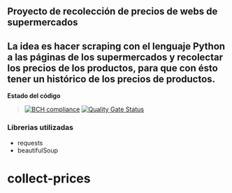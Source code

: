 
## Proyecto de recolección de precios de webs de supermercados

La idea es hacer scraping con el lenguaje **Python** a las páginas de los supermercados y recolectar los precios de los productos, 
para que con ésto tener un histórico de los precios de productos.
---

**Estado del código**
> [![BCH compliance](https://bettercodehub.com/edge/badge/nelson-lz/collect-prices?branch=develop)](https://bettercodehub.com/)
> [![Quality Gate Status](https://sonarcloud.io/api/project_badges/measure?project=lz.nelson%3Acollect-prices&metric=alert_status)](https://sonarcloud.io/dashboard?id=lz.nelson%3Acollect-prices)
### Librerias utilizadas

- requests
- beautifulSoup

# collect-prices
